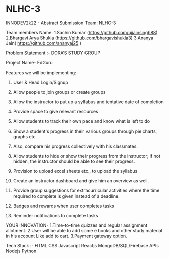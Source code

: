 # NLHC-3

INNODEV2k22 - Abstract Submission 
                                     Team: NLHC-3 
                                     
                                     
                                     
Team members Name:
1.Sachin Kumar (https://github.com/ujjainsingh88)
2.Bhargavi Arya Shukla (https://github.com/bhargavishukla3)
3.Ananya Jain( https://github.com/ananyaj25 )



Problem Statement :- DORA’S STUDY GROUP 

Project Name- EdGuru

Features we will be implementing:-

1. User & Head Login/Signup
2. Allow people to join groups or create groups
3. Allow the instructor to put up a syllabus and tentative
 date of completion
4. Provide space to give relevant resources
5. Allow students to track their own pace and know what is
 left to do
6. Show a student's progress in their various groups through
 pie charts, graphs etc.
7. Also, compare his progress collectively with his classmates.

8. Allow students to hide or show their progress from the
 instructor; if not hidden, the instructor should be able to see
 their progress.
9. Provision to upload excel sheets etc., to upload the syllabus
10. Create an instructor dashboard and give him an overview as
 well.
11. Provide group suggestions for extracurricular activities
 where the time required to complete is given instead
 of a deadline.
12. Badges and rewards when user completes tasks
13. Reminder notifications to complete tasks

YOUR INNOVATION-
1.Time-to-time quizzes and regular assignment allotment.
2.User will be able to add some e books and other study material in his account
Like add to cart.
3.Payment gateway option.


Tech Stack  :- 
HTML
CSS
Javascript
Reactjs
MongoDB/SQL/Firebase
APIs
Nodejs
Python

